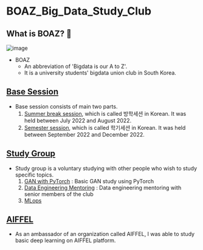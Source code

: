 # BOAZ_Big_Data_Study_Club

## What is BOAZ? 🐘

![image](https://user-images.githubusercontent.com/108987773/209042994-b6177dae-2f2b-479f-a870-8be6b22191fe.png)

- BOAZ
  - An abbreviation of 'Bigdata is our A to Z'.
  - It is a university students' bigdata union club in South Korea.

## [Base Session][link]

- Base session consists of main two parts.
  1. [Summer break session][link1], which is called 방학세션 in Korean. It was held between July 2022 and August 2022.
  2. [Semester session][link2], which is called 학기세션 in Korean. It was held between September 2022 and December 2022.
  
  
## [Study Group][link3]

- Study group is a voluntary studying with other people who wish to study specific topics.
  1. [GAN with PyTorch][link4] : Basic GAN study using PyTorch
  2. [Data Engineering Mentoring][link5] : Data engineering mentoring with senior members of the club
  3. [MLops][link7]

## [AIFFEL][link6]

- As an ambassador of an organization called AIFFEL, I was able to study basic deep learning on AIFFEL platform. 



[link]: https://github.com/jeewonkimm2/BOAZ_Big_Data_Study_Club/tree/main/BaseSession
[link1]: https://github.com/jeewonkimm2/BOAZ_Big_Data_Study_Club/tree/main/BaseSession/%EB%B0%A9%ED%95%99%EC%84%B8%EC%85%98
[link2]: https://github.com/jeewonkimm2/BOAZ_Big_Data_Study_Club/tree/main/BaseSession/%ED%95%99%EA%B8%B0%EC%84%B8%EC%85%98
[link3]: https://github.com/jeewonkimm2/BOAZ_Big_Data_Study_Club/tree/main/StudyGroup
[link4]: https://github.com/jeewonkimm2/BOAZ_Big_Data_Study_Club/tree/main/StudyGroup/GAN_study
[link5]: https://github.com/jeewonkimm2/BOAZ_Big_Data_Study_Club/tree/main/StudyGroup/Mentoring_DataEngineering
[link6]: https://github.com/jeewonkimm2/BOAZ_Big_Data_Study_Club/tree/main/AIFFEL
[link7]: https://github.com/jeewonkimm2/BOAZ_Big_Data_Study_Club/tree/main/StudyGroup/MLOps_for_MLE
